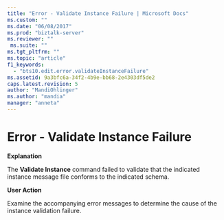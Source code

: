 ```yaml
---
title: "Error - Validate Instance Failure | Microsoft Docs"
ms.custom: ""
ms.date: "06/08/2017"
ms.prod: "biztalk-server"
ms.reviewer: ""
 ms.suite: ""
ms.tgt_pltfrm: ""
ms.topic: "article"
f1_keywords: 
  - "bts10.edit.error.validateInstanceFailure"
ms.assetid: 9a3bfc6a-34f2-4b9e-bb68-2e4303df5de2
caps.latest.revision: 5
author: "MandiOhlinger"
ms.author: "mandia"
manager: "anneta"
---
```

# Error - Validate Instance Failure
**Explanation**  
  
 The **Validate Instance** command failed to validate that the indicated instance message file conforms to the indicated schema.  
  
 **User Action**  
  
 Examine the accompanying error messages to determine the cause of the instance validation failure.